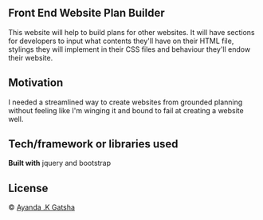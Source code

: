 ## Front End Website Plan Builder

This website will help to build plans for other websites. It will have sections for developers to input
what contents they'll have on their HTML file, stylings they will implement in their CSS files and behaviour
they'll endow their website. 


## Motivation

I needed a streamlined way to create websites from grounded planning without feeling like I'm winging it and bound to fail at creating 
a website well.



## Tech/framework or libraries used

<b>Built with</b>
jquery and bootstrap



## License
 © [Ayanda .K Gatsha]()